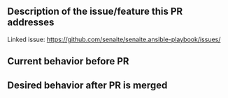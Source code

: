 ## Description of the issue/feature this PR addresses

Linked issue: https://github.com/senaite/senaite.ansible-playbook/issues/

## Current behavior before PR

## Desired behavior after PR is merged
